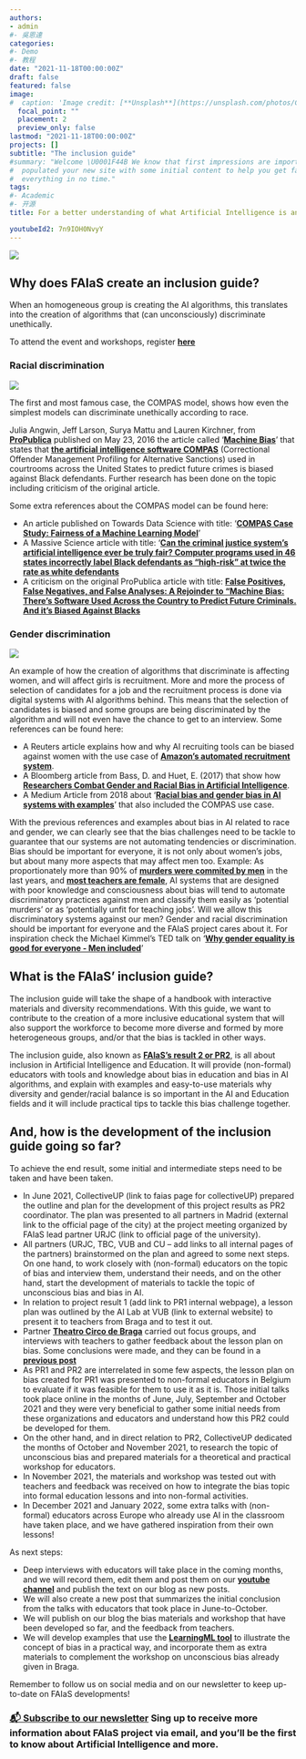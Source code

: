 ```yaml
---
authors:
- admin
#- 吳恩達
categories:
#- Demo
#- 教程
date: "2021-11-18T00:00:00Z"
draft: false
featured: false
image:
#  caption: 'Image credit: [**Unsplash**](https://unsplash.com/photos/CpkOjOcXdUY)'
  focal_point: ""
  placement: 2
  preview_only: false
lastmod: "2021-11-18T00:00:00Z"
projects: []
subtitle: "The inclusion guide"
#summary: "Welcome \U0001F44B We know that first impressions are important, so we've
#  populated your new site with some initial content to help you get familiar with
#  everything in no time."
tags:
#- Academic
#- 开源
title: For a better understanding of what Artificial Intelligence is and how it can be used (or misused) in education and training

youtubeId2: 7n9IOH0NvyY
---
```


![](inclusion.jpg)
## Why does FAIaS create an inclusion guide?
When an homogeneous group is creating the AI algorithms, this translates into the creation of algorithms that (can unconsciously) discriminate unethically. 

To attend the event and workshops, register [**here**](https://docs.google.com/forms/d/e/1FAIpQLSenWv6oMdX3Vj_9EcOAVMHPZP57SuhP3lZVIUTscCsJHKM2nw/viewform)

### Racial discrimination

![](My_Color_is_not_a_crime.jpg)

The first and most famous case, the COMPAS model, shows how even the simplest models can discriminate unethically according to race.

Julia Angwin, Jeff Larson, Surya Mattu and Lauren Kirchner, from [**ProPublica**](https://www.propublica.org/) published on May 23, 2016 the article called ‘[**Machine Bias**](https://www.propublica.org/article/machine-bias-risk-assessments-in-criminal-sentencing)’ that states that [**the artificial intelligence software COMPAS**](https://en.wikipedia.org/wiki/COMPAS_(software)) (Correctional Offender Management Profiling for Alternative Sanctions) used in courtrooms across the United States to predict future crimes is biased against Black defendants.
Further research has been done on the topic including criticism of the original article.

Some extra references about the COMPAS model can be found here:
* An article published on Towards Data Science with title: ‘[**COMPAS Case Study: Fairness of a Machine Learning Model**](https://towardsdatascience.com/compas-case-study-fairness-of-a-machine-learning-model-f0f804108751)’
* A Massive Science article with title: ‘[**Can the criminal justice system’s artificial intelligence ever be truly fair? Computer programs used in 46 states incorrectly label Black defendants as “high-risk” at twice the rate as white defendants**](https://massivesci.com/articles/machine-learning-compas-racism-policing-fairness/)
* A criticism on the original ProPublica article with title:  [**False Positives, False Negatives, and False Analyses: A Rejoinder to “Machine Bias: There’s Software Used Across the Country to Predict Future Criminals. And it’s Biased Against Blacks**](https://www.researchgate.net/publication/306032039_False_Positives_False_Negatives_and_False_Analyses_A_Rejoinder_to_Machine_Bias_There's_Software_Used_Across_the_Country_to_Predict_Future_Criminals_And_it's_Biased_Against_Blacks) 

### Gender discrimination

![](ai.jpg)

An example of how the creation of algorithms that discriminate is affecting women, and will affect girls is recruitment. More and more the process of selection of candidates for a job
and the recruitment process is done via digital systems with AI algorithms behind. This means that the selection of candidates is biased and some groups are being discriminated
by the algorithm and will not even have the chance to get to an interview. 
Some references can be found here:

* A Reuters article explains how and why AI recruiting tools can be biased against women with the use case of [**Amazon’s automated recruitment system**](https://www.reuters.com/article/us-amazon-com-jobs-automation-insight-idUSKCN1MK08G).
* A Bloomberg article from Bass, D. and Huet, E. (2017) that show how [**Researchers Combat Gender and Racial Bias in Artificial Intelligence**](https://www.bloomberg.com/news/articles/2017-12-04/researchers-combat-gender-and-racial-bias-in-artificial-intelligence).
* A Medium Article from 2018 about ‘[**Racial bias and gender bias in AI systems with examples**](https://medium.com/thoughts-and-reflections/racial-bias-and-gender-bias-examples-in-ai-systems-7211e4c166a1)’ that also included the COMPAS use case.

With the previous references and examples about bias in AI related to race and gender, we can clearly see that the bias challenges need to be tackle to guarantee that our systems are not automating tendencies or discrimination. Bias should be important for everyone, it is not only about women’s jobs, but about many more aspects that may affect men too.  Example: As proportionately more than 90% of [**murders were commited by men**](https://www.ojjdp.gov/ojstatbb/crime/ucr.asp?table_in=1&selYrs=2019&rdoGroups=1&rdoData=c) in the last years, and [**most teachers are female**](https://nces.ed.gov/programs/coe/indicator/clr), AI systems that are designed with poor knowledge and consciousness about bias will tend to automate discriminatory practices against men and classify them easily as ‘potential murders’ or as ‘potentially unfit for teaching jobs’.  Will we allow this discriminatory systems against our men?  Gender and racial discrimination should be important for everyone and the FAIaS project cares about it.  For inspiration check the Michael Kimmel’s TED talk on ‘[**Why gender equality is good for everyone - Men included**](https://youtu.be/7n9IOH0NvyY)’



## What is the FAIaS’ inclusion guide?

The inclusion guide will take the shape of a handbook with interactive materials and diversity recommendations.  With this guide, we want to contribute to the creation of a more inclusive educational system that will also support the workforce to become more diverse and formed by more heterogeneous groups, and/or that the bias is tackled in other ways.

The inclusion guide, also known as [**FAIaS’s result 2 or PR2**](https://fosteringai.github.io/project/result2/), is all about inclusion in Artificial Intelligence and Education.  It will provide (non-formal) educators with tools and knowledge about bias in education and bias in AI algorithms, and explain with examples and easy-to-use materials why diversity and gender/racial balance is so important in the AI and Education fields and it will include practical tips to tackle this bias challenge together.

## And, how is the development of the inclusion guide going so far?

To achieve the end result, some initial and intermediate steps need to be taken and have been taken.

* In June 2021, CollectiveUP (link to faias page for collectiveUP) prepared the outline and plan for the development of this project results as PR2 coordinator.
The plan was presented to all partners in Madrid (external link to the official page of the city) at the project meeting organized by FAIaS lead partner URJC (link to official page of the university).
* All partners (URJC, TBC, VUB and CU – add links to all internal pages of the partners) brainstormed on the plan and agreed to some next steps.  On one hand, to work closely with (non-formal) educators on the topic of bias and interview them, understand their needs, and on the other hand, start the development of materials to tackle the topic of unconscious bias and bias in AI.
* In relation to project result 1 (add link to PR1 internal webpage), a lesson plan was outlined by the AI Lab at VUB (link to external website) to present it to teachers from Braga and to test it out.
* Partner [**Theatro Circo de Braga**](https://fosteringai.github.io/partners/teatro/) carried out focus groups, and interviews with teachers to gather feedback about the lesson plan on bias.  Some conclusions were made, and they can be found in a [**previous post**](https://fosteringai.github.io/post/working_on_result1/)
* As PR1 and PR2 are interrelated in some few aspects, the lesson plan on bias created for PR1 was presented to non-formal educators in Belgium to evaluate if it was feasible for them to use it as it is.  Those initial talks took place online in the months of June, July, September and October 2021 and they were very beneficial to gather some initial needs from these organizations and educators and understand how this PR2 could be developed for them.
* On the other hand, and in direct relation to PR2, CollectiveUP dedicated the months of October and November 2021, to research the topic of unconscious bias and prepared materials for a theoretical and practical workshop for educators.
* In November 2021, the materials and workshop was tested out with teachers and feedback was received on how to integrate the bias topic into formal education lessons and into non-formal activities.
* In December 2021 and January 2022, some extra talks with (non-formal) educators across Europe who already use AI in the classroom have taken place, and we have gathered inspiration from their own lessons!

As next steps:
* Deep interviews with educators will take place in the coming months, and we will record them, edit them and post them on our [**youtube channel**](https://www.youtube.com/channel/UCHC2vEydwNXDEGaLuH_pxQg) and publish the text on our blog as new posts. 
* We will also create a new post that summarizes the initial conclusion from the talks with educators that took place in June-to-October.
* We will publish on our blog the bias materials and workshop that have been developed so far, and the feedback from teachers.
* We will develop examples that use the [**LearningML tool**](https://fosteringai.github.io/post/learningml/) to illustrate the concept of bias in a practical way, and incorporate them as extra materials to complement the workshop on unconscious bias already given in Braga.

Remember to follow us on social media and on our newsletter to keep up-to-date on FAIaS developments!


### [📬 Subscribe to our newsletter](http://eepurl.com/hLgTQz) Sing up to receive more information about FAIaS project via email, and you’ll be the first to know about Artificial Intelligence and more.



